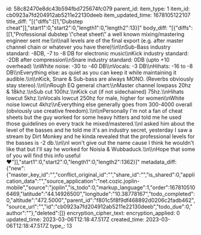 id: 58c82470e8dc43b594fbd725674fc079
parent_id: 
item_type: 1
item_id: cb0923a7fd204912ab5211e22130deeb
item_updated_time: 1678105122107
title_diff: "[{\"diffs\":[[1,\"Dubstep cheat\"]],\"start1\":0,\"start2\":0,\"length1\":0,\"length2\":13}]"
body_diff: "[{\"diffs\":[[1,\"Professional dubstep \\\"cheat sheet\\\" a well known mixing/mastering engineer sent me:\\\n\\\nall levels are of the final export (e.g. after master channel chain or whatever you have there)\\\n\\\nSub-Bass industry standard: -8DB, -7 to -8 DB for electronic music\\\nKick industry standard: -2DB after compression\\\nSnare industry standard: 0DB (upto +10 overhead) \\\nWhite noise: -30 to -40 DB\\\nVocals: -3 DB\\\nHihats: -16 to -8 DB\\\nEverything else: as quiet as you can keep it while maintaining it audible.\\\n\\\nKick, Snare & Sub-bass are always MONO. (Reverbs obviously stay stereo).\\\n\\\nRough EQ general chart:\\\nMaster channel lowpass 20hz & 18khz.\\\nSub cut 100hz.\\\nKick cut (if not sidechained) 75hz.\\\nHihats lowcut 5khz.\\\nVocals lowcut 250hz for male, higher for women\\\nWhite noise lowcut 4khz\\\nEverything else generally goes from 300-4000 overall (obviously use creative freedom).\\\n\\\nPersonally I'm not a fan of cheat sheets but the guy worked for some heavy hitters and told me he used those guidelines on every track he mixed/mastered.\\\nI asked him about the level of the basses and he told me it's an industry secret, yesterday I saw a stream by Dirt Monkey and he kinda revealed that the professional levels for the basses is -2 db.\\\n\\\nI won't give out the name cause I think he wouldn't like that but I'll say he worked for Noisia & Wubbaduck.\\\n\\\nHope that some of you will find this info useful ♥️\"]],\"start1\":0,\"start2\":0,\"length1\":0,\"length2\":1362}]"
metadata_diff: {"new":{"master_key_id":"","conflict_original_id":"","share_id":"","is_shared":0,"application_data":"","source_application":"net.cozic.joplin-mobile","source":"joplin","is_todo":0,"markup_language":1,"order":1678105106469,"latitude":"44.14926500","longitude":"10.38778167","todo_completed":0,"altitude":"472.5000","parent_id":"f801c5f8f9df468892d0206c2fadb462","source_url":"","id":"cb0923a7fd204912ab5211e22130deeb","todo_due":0,"author":""},"deleted":[]}
encryption_cipher_text: 
encryption_applied: 0
updated_time: 2023-03-06T12:18:47.517Z
created_time: 2023-03-06T12:18:47.517Z
type_: 13